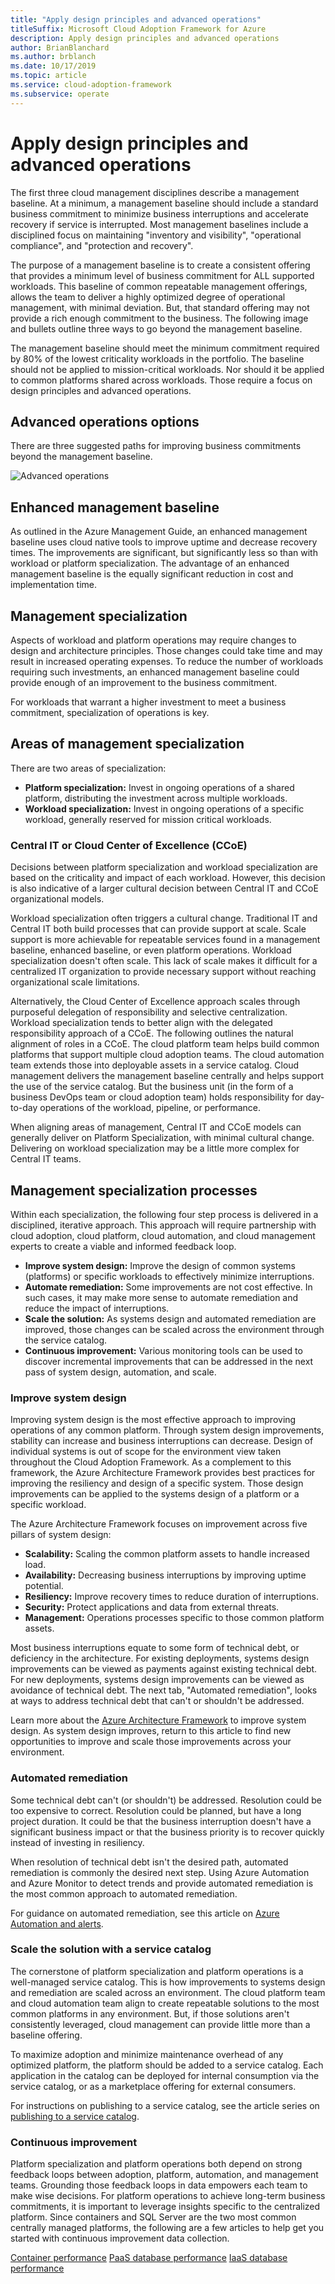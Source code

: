 ```yaml
---
title: "Apply design principles and advanced operations"
titleSuffix: Microsoft Cloud Adoption Framework for Azure
description: Apply design principles and advanced operations
author: BrianBlanchard
ms.author: brblanch
ms.date: 10/17/2019
ms.topic: article
ms.service: cloud-adoption-framework
ms.subservice: operate
---
```


# Apply design principles and advanced operations

The first three cloud management disciplines describe a management baseline. At a minimum, a management baseline should include a standard business commitment to minimize business interruptions and accelerate recovery if service is interrupted. Most management baselines include a disciplined focus on maintaining "inventory and visibility", "operational compliance", and "protection and recovery".

The purpose of a management baseline is to create a consistent offering that provides a minimum level of business commitment for ALL supported workloads. This baseline of common repeatable management offerings, allows the team to deliver a highly optimized degree of operational management, with minimal deviation. But, that standard offering may not provide a rich enough commitment to the business. The following image and bullets outline three ways to go beyond the management baseline.

The management baseline should meet the minimum commitment required by 80% of the lowest criticality workloads in the portfolio. The baseline should not be applied to mission-critical workloads. Nor should it be applied to common platforms shared across workloads. Those require a focus on design principles and advanced operations.

## Advanced operations options

There are three suggested paths for improving business commitments beyond the management baseline.

![Advanced operations](../_images/manage/beyond-the-baseline.png)

## Enhanced management baseline

As outlined in the Azure Management Guide, an enhanced management baseline uses cloud native tools to improve uptime and decrease recovery times. The improvements are significant, but significantly less so than with workload or platform specialization. The advantage of an enhanced management baseline is the equally significant reduction in cost and implementation time.

## Management specialization

Aspects of workload and platform operations may require changes to design and architecture principles. Those changes could take time and may result in increased operating expenses. To reduce the number of workloads requiring such investments, an enhanced management baseline could provide enough of an improvement to the business commitment.

For workloads that warrant a higher investment to meet a business commitment, specialization of operations is key.

## Areas of management specialization

There are two areas of specialization:

- **Platform specialization:** Invest in ongoing operations of a shared platform, distributing the investment across multiple workloads.
- **Workload specialization:** Invest in ongoing operations of a specific workload, generally reserved for mission critical workloads.

### Central IT or Cloud Center of Excellence (CCoE)

Decisions between platform specialization and workload specialization are based on the criticality and impact of each workload. However, this decision is also indicative of a larger cultural decision between Central IT and CCoE organizational models.

Workload specialization often triggers a cultural change. Traditional IT and Central IT both build processes that can provide support at scale. Scale support is more achievable for repeatable services found in a management baseline, enhanced baseline, or even platform operations. Workload specialization doesn't often scale. This lack of scale makes it difficult for a centralized IT organization to provide necessary support without reaching organizational scale limitations.

Alternatively, the Cloud Center of Excellence approach scales through purposeful delegation of responsibility and selective centralization. Workload specialization tends to better align with the delegated responsibility approach of a CCoE. The following outlines the natural alignment of roles in a CCoE. The cloud platform team helps build common platforms that support multiple cloud adoption teams. The cloud automation team extends those into deployable assets in a service catalog. Cloud management delivers the management baseline centrally and helps support the use of the service catalog. But the business unit (in the form of a business DevOps team or cloud adoption team) holds responsibility for day-to-day operations of the workload, pipeline, or performance.

When aligning areas of management, Central IT and CCoE models can generally deliver on Platform Specialization, with minimal cultural change. Delivering on workload specialization may be a little more complex for Central IT teams.

## Management specialization processes

Within each specialization, the following four step process is delivered in a disciplined, iterative approach. This approach will require partnership with cloud adoption, cloud platform, cloud automation, and cloud management experts to create a viable and informed feedback loop.

- **Improve system design:** Improve the design of common systems (platforms) or specific workloads to effectively minimize interruptions.
- **Automate remediation:** Some improvements are not cost effective. In such cases, it may make more sense to automate remediation and reduce the impact of interruptions.
- **Scale the solution:** As systems design and automated remediation are improved, those changes can be scaled across the environment through the service catalog.
- **Continuous improvement:** Various monitoring tools can be used to discover incremental improvements that can be addressed in the next pass of system design, automation, and scale.

### Improve system design

Improving system design is the most effective approach to improving operations of any common platform. Through system design improvements, stability can increase and business interruptions can decrease. Design of individual systems is out of scope for the environment view taken throughout the Cloud Adoption Framework. As a complement to this framework, the Azure Architecture Framework provides best practices for improving the resiliency and design of a specific system. Those design improvements can be applied to the systems design of a platform or a specific workload.

The Azure Architecture Framework focuses on improvement across five pillars of system design:

- **Scalability:** Scaling the common platform assets to handle increased load.
- **Availability:** Decreasing business interruptions by improving uptime potential.
- **Resiliency:** Improve recovery times to reduce duration of interruptions.
- **Security:** Protect applications and data from external threats.
- **Management:** Operations processes specific to those common platform assets.

Most business interruptions equate to some form of technical debt, or deficiency in the architecture. For existing deployments, systems design improvements can be viewed as payments against existing technical debt. For new deployments, systems design improvements can be viewed as avoidance of technical debt. The next tab, "Automated remediation", looks at ways to address technical debt that can't or shouldn't be addressed.

Learn more about the [Azure Architecture Framework](https://docs.microsoft.com/azure/architecture/guide/pillars) to improve system design. As system design improves, return to this article to find new opportunities to improve and scale those improvements across your environment.

### Automated remediation

Some technical debt can't (or shouldn't) be addressed. Resolution could be too expensive to correct. Resolution could be planned, but have a long project duration. It could be that the business interruption doesn't have a significant business impact or that the business priority is to recover quickly instead of investing in resiliency.

When resolution of technical debt isn't the desired path, automated remediation is commonly the desired next step. Using Azure Automation and Azure Monitor to detect trends and provide automated remediation is the most common approach to automated remediation.

For guidance on automated remediation, see this article on [Azure Automation and alerts](https://docs.microsoft.com/azure/automation/automation-create-alert-triggered-runbook).

### Scale the solution with a service catalog

The cornerstone of platform specialization and platform operations is a well-managed service catalog. This is how improvements to systems design and remediation are scaled across an environment. The cloud platform team and cloud automation team align to create repeatable solutions to the most common platforms in any environment. But, if those solutions aren't consistently leveraged, cloud management can provide little more than a baseline offering.

To maximize adoption and minimize maintenance overhead of any optimized platform, the platform should be added to a service catalog. Each application in the catalog can be deployed for internal consumption via the service catalog, or as a marketplace offering for external consumers.

For instructions on publishing to a service catalog, see the article series on [publishing to a service catalog](https://docs.microsoft.com/azure/managed-applications/publish-service-catalog-app).

### Continuous improvement

Platform specialization and platform operations both depend on strong feedback loops between adoption, platform, automation, and management teams. Grounding those feedback loops in data empowers each team to make wise decisions. For platform operations to achieve long-term business commitments, it is important to leverage insights specific to the centralized platform. Since containers and SQL Server are the two most common centrally managed platforms, the following are a few articles to help get you started with continuous improvement data collection.

[Container performance](https://docs.microsoft.com/azure/azure-monitor/insights/container-insights-overview)
[PaaS database performance](https://docs.microsoft.com/azure/azure-monitor/insights/azure-sql)
[IaaS database performance](https://docs.microsoft.com/azure/azure-monitor/insights/sql-assessment)
